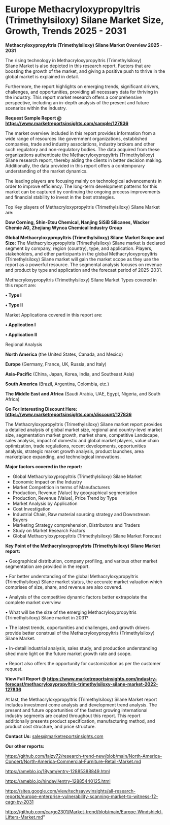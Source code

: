  # Europe Methacryloxypropyltris (Trimethylsiloxy) Silane Market Size, Growth, Trends 2025 - 2031

<Strong> Methacryloxypropyltris (Trimethylsiloxy) Silane Market Overview 2025 - 2031</strong>

The rising technology in Methacryloxypropyltris (Trimethylsiloxy) Silane Market is also depicted in this research report. Factors that are boosting the growth of the market, and giving a positive push to thrive in the global market is explained in detail.

Furthermore, the report highlights on emerging trends, significant drivers, challenges, and opportunities, providing all necessary data for thriving in the industry. This report market research offers a comprehensive perspective, including an in-depth analysis of the present and future scenarios within the industry.

<strong>Request Sample Report @ <a href=https://www.marketreportsinsights.com/sample/127836>https://www.marketreportsinsights.com/sample/127836</a></strong>

The market overview included in this report provides information from a wide range of resources like government organizations, established companies, trade and industry associations, industry brokers and other such regulatory and non-regulatory bodies. The data acquired from these organizations authenticate the Methacryloxypropyltris (Trimethylsiloxy) Silane research report, thereby aiding the clients in better decision making. Additionally, the data provided in this report offers a contemporary understanding of the market dynamics.

The leading players are focusing mainly on technological advancements in order to improve efficiency. The long-term development patterns for this market can be captured by continuing the ongoing process improvements and financial stability to invest in the best strategies.

Top Key players of Methacryloxypropyltris (Trimethylsiloxy) Silane Market are:

<strong>Dow Corning, Shin-Etsu Chemical, Nanjing SiSiB Silicanes, Wacker Chemie AG, Zhejiang Wynca Chemical Industry Group</strong>

<strong><b>Global Methacryloxypropyltris (Trimethylsiloxy) Silane Market Scope and Size:</b></strong>
The Methacryloxypropyltris (Trimethylsiloxy) Silane market is declared segment by company, region (country), type, and application. Players, stakeholders, and other participants in the global Methacryloxypropyltris (Trimethylsiloxy) Silane market will gain the market scope as they use the report as a powerful resource. The segmental analysis focuses on revenue and product by type and application and the forecast period of 2025-2031.

Methacryloxypropyltris (Trimethylsiloxy) Silane Market Types covered in this report are:

<strong>• Type I

• Type II</strong>

Market Applications covered in this report are:

<strong>• Application I

• Application II</strong> 

Regional Analysis

<strong>North America</strong> (the United States, Canada, and Mexico)

<strong>Europe</strong> (Germany, France, UK, Russia, and Italy)

<strong>Asia-Pacific</strong> (China, Japan, Korea, India, and Southeast Asia)

<strong>South America</strong> (Brazil, Argentina, Colombia, etc.)

<strong>The Middle East and Africa</strong> (Saudi Arabia, UAE, Egypt, Nigeria, and South Africa)

<strong>Go For Interesting Discount Here: <a href=https://www.marketreportsinsights.com/discount/127836>https://www.marketreportsinsights.com/discount/127836</a></strong>

The Methacryloxypropyltris (Trimethylsiloxy) Silane market report provides a detailed analysis of global market size, regional and country-level market size, segmentation market growth, market share, competitive Landscape, sales analysis, impact of domestic and global market players, value chain optimization, trade regulations, recent developments, opportunities analysis, strategic market growth analysis, product launches, area marketplace expanding, and technological innovations.

<strong><b>Major factors covered in the report:</b></strong>
<ul>
  <li>Global Methacryloxypropyltris (Trimethylsiloxy) Silane Market </li>
  <li>Economic Impact on the Industry</li>
  <li>Market Competition in terms of Manufacturers</li>
  <li>Production, Revenue (Value) by geographical segmentation</li>
  <li>Production, Revenue (Value), Price Trend by Type</li>
  <li>Market Analysis by Application</li>
  <li>Cost Investigation</li>
  <li>Industrial Chain, Raw material sourcing strategy and Downstream Buyers</li>
  <li>Marketing Strategy comprehension, Distributors and Traders</li>
  <li>Study on Market Research Factors</li>
  <li>Global Methacryloxypropyltris (Trimethylsiloxy) Silane Market Forecast</li>
</ul>

<strong><b>Key Point of the Methacryloxypropyltris (Trimethylsiloxy) Silane Market report:</b></strong>

• Geographical distribution, company profiling, and various other market segmentation are provided in the report.

• For better understanding of the global Methacryloxypropyltris (Trimethylsiloxy) Silane market status, the accurate market valuation which comprises of size, share, and revenue are also covered.

• Analysis of the competitive dynamic factors better extrapolate the complete market overview

• What will be the size of the emerging Methacryloxypropyltris (Trimethylsiloxy) Silane market in 2031?

• The latest trends, opportunities and challenges, and growth drivers provide better construal of the Methacryloxypropyltris (Trimethylsiloxy) Silane Market.

• In-detail industrial analysis, sales study, and production understanding shed more light on the future market growth rate and scope.

• Report also offers the opportunity for customization as per the customer request.

<strong><b>View Full Report @ <a href=https://www.marketreportsinsights.com/industry-forecast/methacryloxypropyltris-trimethylsiloxy-silane-market-2022-127836>https://www.marketreportsinsights.com/industry-forecast/methacryloxypropyltris-trimethylsiloxy-silane-market-2022-127836</a></b></strong>


At last, the Methacryloxypropyltris (Trimethylsiloxy) Silane Market report includes investment come analysis and development trend analysis. The present and future opportunities of the fastest growing international industry segments are coated throughout this report. This report additionally presents product specification, manufacturing method, and product cost structure, and price structure.

<strong>Contact Us:</strong>
sales@marketreportsinsights.com

<strong>Our other reports:</strong>

<a href=https://github.com/faizy72/research-trend-new/blob/main/North-America-Concert/North-America-Commercial-Furniture-Retail-Market.md>https://github.com/faizy72/research-trend-new/blob/main/North-America-Concert/North-America-Commercial-Furniture-Retail-Market.md</a>

<a href=https://ameblo.jp/18yam/entry-12885388849.html>https://ameblo.jp/18yam/entry-12885388849.html</a>

<a href=https://ameblo.jp/hindavi/entry-12885440125.html>https://ameblo.jp/hindavi/entry-12885440125.html</a>

<a href=https://sites.google.com/view/techsavvyinsights/all-research-reports/europe-enterprise-vulnerability-scanning-market-to-witness-12-cagr-by-2031>https://sites.google.com/view/techsavvyinsights/all-research-reports/europe-enterprise-vulnerability-scanning-market-to-witness-12-cagr-by-2031</a>

<a href=https://github.com/cargo2301/Market-trend/blob/main/Europe-Windshield-Lifters-Market.md>https://github.com/cargo2301/Market-trend/blob/main/Europe-Windshield-Lifters-Market.md</a>"
